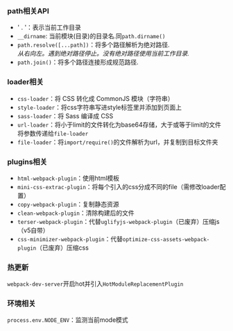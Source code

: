 ### path相关API

- ' . '：表示当前工作目录
- `__dirname`: 当前模块(目录)的目录名.同`path.dirname()`
- `path.resolve([...path])`：将多个路径解析为绝对路径.  
  *从右向左。遇到绝对路径停止。没有绝对路径使用当前工作目录.*
- `path.join()`：将多个路径连接形成规范路径.

### loader相关

- `css-loader`：将 CSS 转化成 CommonJS 模块（字符串）
- `style-loader`：将css字符串写进style标签里并添加到页面上
- `sass-loader`：将 Sass 编译成 CSS
- `url-loader`：将小于limit的文件转化为base64存储，大于或等于limit的文件将参数传递给`file-loader`
- `file-loader`：将`import/require()`的文件解析为url，并复制到目标文件夹

### plugins相关

- `html-webpack-plugin`：使用html模板
- `mini-css-extrac-plugin`：将每个引入的css分成不同的file（需修改loader配置）
- `copy-webpack-plugin`：复制静态资源
- `clean-webpack-plugin`：清除构建后的文件
- `terser-webpack-plugin`：代替`uglifyjs-webpack-plugin`（已废弃）压缩js（v5自带）
- `css-minimizer-webpack-plugin`：代替`optimize-css-assets-webpack-plugin`（已废弃）压缩css

### 热更新

`webpack-dev-server`开启hot并引入`HotModuleReplacementPlugin`

### 环境相关

`process.env.NODE_ENV`：监测当前mode模式

